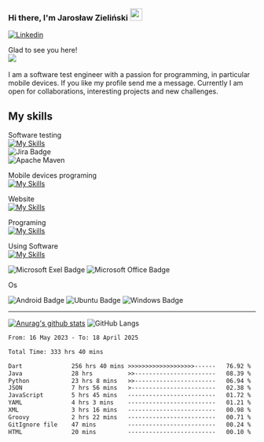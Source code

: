 ### Hi there, I'm Jarosław Zieliński <img src="https://media.giphy.com/media/hvRJCLFzcasrR4ia7z/giphy.gif" width="25">

  [![Linkedin](https://img.shields.io/badge/linkedin-%230077B5.svg?style=for-the-badge&logo=linkedin)](https://www.linkedin.com/in/jarosław-zieliński86)

Glad to see you here!<Br>
<a href="https://visitorbadge.io/status?path=https%3A%2F%2Fgithub.com%2Fjarekzielinski"><img src="https://api.visitorbadge.io/api/visitors?path=https%3A%2F%2Fgithub.com%2Fjarekzielinski&countColor=%23263759" /></a>
<Br><Br>
  I am a software test engineer with a passion for programming, in particular mobile devices. If you like my profile send me a message. Currently I am open for collaborations, interesting projects and new challenges.

  

## My skills
    
Software testing<Br>
[![My Skills](https://skillicons.dev/icons?i=selenium,java,jenkins)](https://skillicons.dev)<br>
![Jira Badge](https://img.shields.io/badge/Jira-0052CC?style=for-the-badge&logo=Jira&logoColor=white)<br>
![Apache Maven](https://img.shields.io/badge/Apache%20Maven-C71A36?style=for-the-badge&logo=Apache%20Maven&logoColor=white)
  
Mobile devices programing<br>
[![My Skills](https://skillicons.dev/icons?i=java,flutter,androidstudio,firebase)](https://skillicons.dev)
  
Website<br>
[![My Skills](https://skillicons.dev/icons?i=html,css,js,php)](https://skillicons.dev)

Programing<Br>
[![My Skills](https://skillicons.dev/icons?i=java,python,cs,git,github)](https://skillicons.dev)

Using Software<Br>
[![My Skills](https://skillicons.dev/icons?i=selenium,vscode,visualstudio,idea)](https://skillicons.dev)

![Microsoft Exel Badge](https://img.shields.io/badge/Microsoft_Excel-217346?style=for-the-badge&logo=microsoft-excel&logoColor=white)
![Microsoft Office Badge](https://img.shields.io/badge/Microsoft_Office-D83B01?style=for-the-badge&logo=microsoft-office&logoColor=white)


Os

![Android Badge](https://img.shields.io/badge/Android-3DDC84?style=for-the-badge&logo=android&logoColor=white)
![Ubuntu Badge](https://img.shields.io/badge/Ubuntu-E95420?style=for-the-badge&logo=ubuntu&logoColor=white)
![Windows Badge](https://img.shields.io/badge/Windows-0078D6?style=for-the-badge&logo=windows&logoColor=white)

 <hr style="height:2px;border-width:0;color:gray;background-color:gray"> 



[![Anurag's github stats](https://github-readme-stats.vercel.app/api?username=jarekzielinski&theme=blue-green)](https://github.com/anuraghazra/github-readme-stats)
![GitHub Langs](https://github-readme-stats.vercel.app/api/top-langs/?username=jarekzielinski&layout=compact&theme=blue-green)
  
  
  <!--START_SECTION:waka-->

```txt
From: 16 May 2023 - To: 18 April 2025

Total Time: 333 hrs 40 mins

Dart              256 hrs 40 mins >>>>>>>>>>>>>>>>>>>------   76.92 %
Java              28 hrs          >>-----------------------   08.39 %
Python            23 hrs 8 mins   >>-----------------------   06.94 %
JSON              7 hrs 56 mins   >------------------------   02.38 %
JavaScript        5 hrs 45 mins   -------------------------   01.72 %
YAML              4 hrs 3 mins    -------------------------   01.21 %
XML               3 hrs 16 mins   -------------------------   00.98 %
Groovy            2 hrs 22 mins   -------------------------   00.71 %
GitIgnore file    47 mins         -------------------------   00.24 %
HTML              20 mins         -------------------------   00.10 %
```

<!--END_SECTION:waka-->

            


  
<!--
**jarekzielinski/jarekzielinski** is a ✨ _special_ ✨ repository because its `README.md` (this file) appears on your GitHub profile.

Here are some ideas to get you started:

- 🔭 I’m currently working on ...
- 🌱 I’m currently learning ...
- 👯 I’m looking to collaborate on ...
- 🤔 I’m looking for help with ...
- 💬 Ask me about ...
- 📫 How to reach me: ...
- 😄 Pronouns: ...
- ⚡ Fun fact: ...
-->
